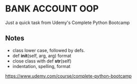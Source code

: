 # BANK ACCOUNT OOP

Just a quick task from Udemy's Complete Python Bootcamp

## Notes

- class lower case, followed by defs.
- def __init__(self, arg, arg) format
- close class with def __str__(self)
- indentation, spelling, format

<https://www.udemy.com/course/complete-python-bootcamp>
